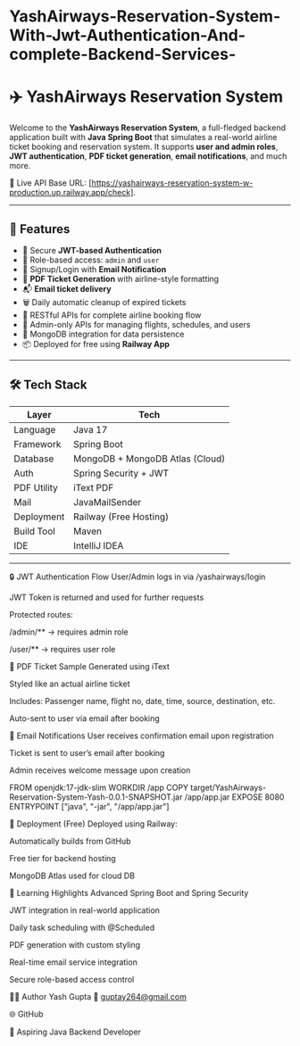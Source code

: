
# YashAirways-Reservation-System-With-Jwt-Authentication-And-complete-Backend-Services-


# ✈️ YashAirways Reservation System

Welcome to the **YashAirways Reservation System**, a full-fledged backend application built with **Java Spring Boot** that simulates a real-world airline ticket booking and reservation system. It supports **user and admin roles**, **JWT authentication**, **PDF ticket generation**, **email notifications**, and much more.

🔗 Live API Base URL: [https://yashairways-reservation-system-w-production.up.railway.app/check].

---

## 🚀 Features

- 🔐 Secure **JWT-based Authentication**
- 👥 Role-based access: `admin` and `user`
- 📩 Signup/Login with **Email Notification**
- 🧾 **PDF Ticket Generation** with airline-style formatting
- 📬 **Email ticket delivery**
- 🗑️ Daily automatic cleanup of expired tickets
- 🧭 RESTful APIs for complete airline booking flow
- 🧾 Admin-only APIs for managing flights, schedules, and users
- 🐘 MongoDB integration for data persistence
- 📦 Deployed for free using **Railway App**

---

## 🛠️ Tech Stack

| Layer        | Tech                             |
|--------------|----------------------------------|
| Language     | Java 17                          |
| Framework    | Spring Boot                      |
| Database     | MongoDB + MongoDB Atlas (Cloud)  |
| Auth         | Spring Security + JWT            |
| PDF Utility  | iText PDF                        |
| Mail         | JavaMailSender                   |
| Deployment   | Railway (Free Hosting)           |
| Build Tool   | Maven                            |
| IDE          | IntelliJ IDEA                    |

---


🔒 JWT Authentication Flow
User/Admin logs in via /yashairways/login

JWT Token is returned and used for further requests

Protected routes:

/admin/** → requires admin role

/user/** → requires user role

🧾 PDF Ticket Sample
Generated using iText

Styled like an actual airline ticket

Includes: Passenger name, flight no, date, time, source, destination, etc.

Auto-sent to user via email after booking


📨 Email Notifications
User receives confirmation email upon registration

Ticket is sent to user’s email after booking

Admin receives welcome message upon creation

FROM openjdk:17-jdk-slim
WORKDIR /app
COPY target/YashAirways-Reservation-System-Yash-0.0.1-SNAPSHOT.jar /app/app.jar
EXPOSE 8080
ENTRYPOINT ["java", "-jar", "/app/app.jar"]

🚀 Deployment (Free)
Deployed using Railway:

Automatically builds from GitHub

Free tier for backend hosting

MongoDB Atlas used for cloud DB


🧠 Learning Highlights
Advanced Spring Boot and Spring Security

JWT integration in real-world application

Daily task scheduling with @Scheduled

PDF generation with custom styling

Real-time email service integration

Secure role-based access control

🙋‍♂️ Author
Yash Gupta
📧 guptay264@gmail.com

🌐 GitHub

💼 Aspiring Java Backend Developer




